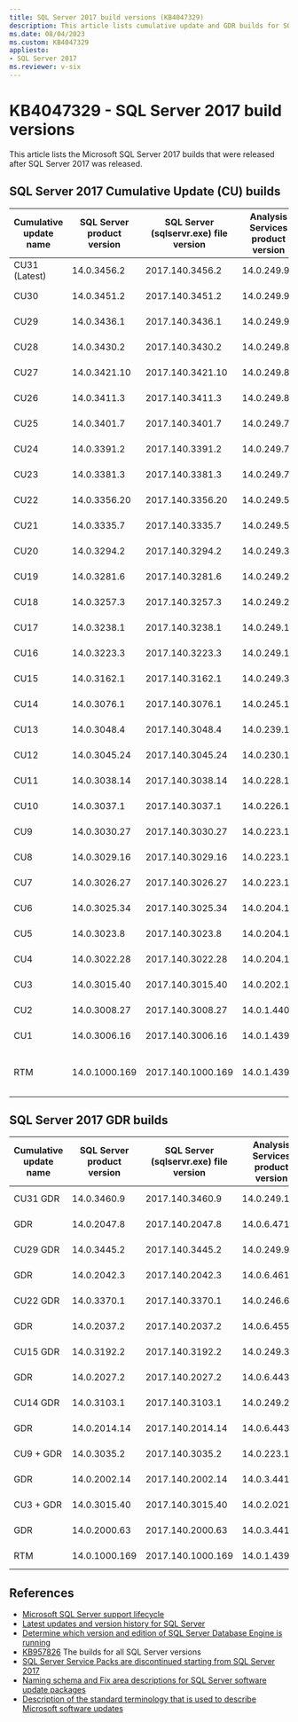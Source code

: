 ```yaml
---
title: SQL Server 2017 build versions (KB4047329)
description: This article lists cumulative update and GDR builds for SQL Server 2017.
ms.date: 08/04/2023
ms.custom: KB4047329
appliesto:
- SQL Server 2017
ms.reviewer: v-six
---
```

# KB4047329 - SQL Server 2017 build versions

This article lists the Microsoft SQL Server 2017 builds that were released after SQL Server 2017 was released.

## SQL Server 2017 Cumulative Update (CU) builds

| Cumulative update name | SQL Server product version | SQL Server (sqlservr.exe) file version | Analysis Services product version | Analysis Services (msmdsrv.exe) file version | Knowledge Base number | Release date |
|------------------------|----------------------------|----------------------------------------|-----------------------------------|----------------------------------------------|-----------------------|--------------------|
| CU31 (Latest)| 14.0.3456.2| 2017.140.3456.2| 14.0.249.94 | 2017.140.249.94| [KB5016884](cumulativeupdate31.md) | September 20, 2022 |
| CU30 | 14.0.3451.2| 2017.140.3451.2| 14.0.249.90 | 2017.140.249.90| [KB5013756](cumulativeupdate30.md) | July 13, 2022|
| CU29 | 14.0.3436.1| 2017.140.3436.1| 14.0.249.90 | 2017.140.249.90| [KB5010786](cumulativeupdate29.md) | March 30, 2022 |
| CU28 | 14.0.3430.2| 2017.140.3430.2| 14.0.249.87 | 2017.140.249.87| [KB5008084](cumulativeupdate28.md) | January 13, 2022 |
| CU27 | 14.0.3421.10 | 2017.140.3421.10 | 14.0.249.83 | 2017.140.249.83| [KB5006944](cumulativeupdate27.md) | October 27, 2021 |
| CU26 | 14.0.3411.3| 2017.140.3411.3| 14.0.249.83 | 2017.140.249.83| [KB5005226](cumulativeupdate26.md) | September 14, 2021 |
| CU25 | 14.0.3401.7| 2017.140.3401.7| 14.0.249.75 | 2017.140.249.75| [KB5003830](cumulativeupdate25.md) | July 12, 2021|
| CU24 | 14.0.3391.2| 2017.140.3391.2| 14.0.249.71 | 2017.140.249.71| [KB5001228](cumulativeupdate24.md) | May 10, 2021 |
| CU23 | 14.0.3381.3| 2017.140.3381.3| 14.0.249.70 | 2017.140.249.70| [KB5000685](cumulativeupdate23.md) | February 24, 2021|
| CU22 | 14.0.3356.20 | 2017.140.3356.20 | 14.0.249.54 | 2017.140.249.54| [KB4577467](cumulativeupdate22.md) | September 10, 2020 |
| CU21 | 14.0.3335.7| 2017.140.3335.7| 14.0.249.51 | 2017.140.249.51| [KB4557397](cumulativeupdate21.md) | July 01, 2020|
| CU20 | 14.0.3294.2| 2017.140.3294.2| 14.0.249.36 | 2017.140.249.36| [KB4541283](cumulativeupdate20.md) | April 07, 2020 |
| CU19 | 14.0.3281.6| 2017.140.3281.6| 14.0.249.28 | 2017.140.249.28| [KB4535007](cumulativeupdate19.md) | February 05, 2020|
| CU18 | 14.0.3257.3| 2017.140.3257.3| 14.0.249.21 | 2017.140.249.21| [KB4527377](cumulativeupdate18.md) | December 09, 2019|
| CU17 | 14.0.3238.1| 2017.140.3238.1| 14.0.249.17 | 2017.140.249.17| [KB4515579](cumulativeupdate17.md) | October 08, 2019 |
| CU16 | 14.0.3223.3 | 2017.140.3223.3 | 14.0.249.14 | 2017.140.249.14| [KB4508218](cumulativeupdate16.md) | August 01, 2019 |
| CU15 | 14.0.3162.1 | 2017.140.3162.1 | 14.0.249.3 | 2017.140.249.3 | [KB4498951](cumulativeupdate15.md) | May 23, 2019 |
| CU14 | 14.0.3076.1 | 2017.140.3076.1 | 14.0.245.1 | 2017.140.245.1 | [KB4484710](cumulativeupdate14.md) | March 25, 2019 |
| CU13 | 14.0.3048.4 | 2017.140.3048.4 | 14.0.239.1 | 2017.140.239.1 | [KB4466404](cumulativeupdate13.md) | December 18, 2018 |
| CU12 | 14.0.3045.24 | 2017.140.3045.24 | 14.0.230.1 | 2017.140.230.1 | [KB4464082](cumulativeupdate12.md) | October 24, 2018 |
| CU11 | 14.0.3038.14 | 2017.140.3038.14 | 14.0.228.1 | 2017.140.228.1 | [KB4462262](cumulativeupdate11.md) | September 20, 2018 |
| CU10 | 14.0.3037.1 | 2017.140.3037.1 | 14.0.226.1 | 2017.140.226.1 | [KB4342123](cumulativeupdate10.md) | August 27, 2018 |
| CU9 | 14.0.3030.27 | 2017.140.3030.27 | 14.0.223.1 | 2017.140.223.1 | [KB4341265](cumulativeupdate9.md) | July 18, 2018 |
| CU8 | 14.0.3029.16 | 2017.140.3029.16 | 14.0.223.1 | 2017.140.223.1 | [KB4338363](cumulativeupdate8.md) | June 21, 2018 |
| CU7 | 14.0.3026.27 | 2017.140.3026.27 | 14.0.223.1 | 2017.140.223.1 | [KB4229789](cumulativeupdate7.md) | May 23, 2018 |
| CU6 | 14.0.3025.34 | 2017.140.3025.34 | 14.0.204.1 | 2017.140.204.1 | [KB4101464](cumulativeupdate6.md) | April 17, 2018 |
| CU5 | 14.0.3023.8 | 2017.140.3023.8 | 14.0.204.1 | 2017.140.204.1 | [KB4092643](cumulativeupdate5.md) | March 20, 2018 |
| CU4 | 14.0.3022.28 | 2017.140.3022.28 | 14.0.204.1 | 2017.140.204.1 | [KB4056498](cumulativeupdate4.md) | February 20, 2018 |
| CU3 | 14.0.3015.40 | 2017.140.3015.40 | 14.0.202.1 | 2017.140.202.1 | [KB4052987](cumulativeupdate3.md) | January 04, 2018 |
| CU2 | 14.0.3008.27 | 2017.140.3008.27 | 14.0.1.440 | 2017.140.1.440 | [KB4052574](cumulativeupdate2.md) | November 28, 2017 |
| CU1 | 14.0.3006.16 | 2017.140.3006.16 | 14.0.1.439 | 2017.140.1.439 | [KB4038634](cumulativeupdate1.md) | October 24, 2017 |
| RTM | 14.0.1000.169 | 2017.140.1000.169 | 14.0.1.439 | 2017.140.1.439 | [SQL Server 2017 release notes](/sql/sql-server/sql-server-2017-release-notes)| September 29, 2017 |

## SQL Server 2017 GDR builds

| Cumulative update name | SQL Server product version | SQL Server (sqlservr.exe) file version | Analysis Services product version | Analysis Services (msmdsrv.exe) file version | Knowledge Base number | Release date |
|------------------------|----------------------------|----------------------------------------|-----------------------------------|----------------------------------------------|-----------------------|--------------------|
| CU31 GDR | 14.0.3460.9 | 2017.140.3460.9 | 14.0.249.106 | 2017.140.249.106 | [KB5021126](https://support.microsoft.com/help/5021126) | February 14, 2023|
| GDR | 14.0.2047.8 | 2017.140.2047.8 | 14.0.6.471 | 2017.140.6.471 | [KB5021127](https://support.microsoft.com/help/5021127) | February 14, 2023|
| CU29 GDR | 14.0.3445.2| 2017.140.3445.2| 14.0.249.90 | 2017.140.249.90| [KB5014553](https://support.microsoft.com/help/5014553) | June 14, 2022|
| GDR| 14.0.2042.3| 2017.140.2042.3| 14.0.6.461| 2017.140.6.461 | [KB5014354](https://support.microsoft.com/help/5014354) | June 14, 2022|
| CU22 GDR | 14.0.3370.1| 2017.140.3370.1| 14.0.246.62 | 2017.140.249.62| [KB4583457](https://support.microsoft.com/help/4583457) | January 21, 2021 |
| GDR| 14.0.2037.2| 2017.140.2037.2| 14.0.6.455| 2017.140.6.455 | [KB4583456](https://support.microsoft.com/help/4583456) | January 21, 2021 |
| CU15 GDR | 14.0.3192.2| 2017.140.3192.2| 14.0.249.3| 2017.140.249.3 | [KB4505225](https://support.microsoft.com/help/4505225) | July 9, 2019 |
| GDR| 14.0.2027.2| 2017.140.2027.2| 14.0.6.443| 2017.140.6.443 | [KB4505224](https://support.microsoft.com/help/4505224) | July 9, 2019 |
| CU14 GDR | 14.0.3103.1| 2017.140.3103.1| 14.0.249.2| 2017.140.249.2 | [KB4494352](https://support.microsoft.com/help/4494352) | May 14, 2019 |
| GDR| 14.0.2014.14 | 2017.140.2014.14 | 14.0.6.443| 2017.140.6.443 | [KB4494351](https://support.microsoft.com/help/4494351) | May 14, 2019 |
| CU9 + GDR| 14.0.3035.2| 2017.140.3035.2| 14.0.223.1| 2017.140.223.1 | [KB4293805](https://support.microsoft.com/help/4293805) | August 14, 2018|
| GDR| 14.0.2002.14 | 2017.140.2002.14 | 14.0.3.441| 2017.140.3.441 | [KB4293803](https://support.microsoft.com/help/4293803) | August 14, 2018|
| CU3 + GDR| 14.0.3015.40 | 2017.140.3015.40 | 14.0.2.021| 2017.140.202.1 | [KB4058562](https://support.microsoft.com/help/4058562) | January 03, 2018 |
| GDR| 14.0.2000.63 | 2017.140.2000.63 | 14.0.3.441| 2017.140.3.441 | [KB4057122](https://support.microsoft.com/help/4057122) | January 03, 2018 |
| RTM| 14.0.1000.169| 2017.140.1000.169| 14.0.1.439| 2017.140.1.439 | NA| September 29, 2017 |

## References

- [Microsoft SQL Server support lifecycle](https://support.microsoft.com/lifecycle/?c2=1044)
- [Latest updates and version history for SQL Server](../download-and-install-latest-updates.md)
- [Determine which version and edition of SQL Server Database Engine is running](../find-my-sql-version.md)
- [KB957826](https://support.microsoft.com/help/957826) The builds for all SQL Server versions
- [SQL Server Service Packs are discontinued starting from SQL Server 2017](https://support.microsoft.com/help/4041553)
- [Naming schema and Fix area descriptions for SQL Server software update packages](../../database-engine/install/windows/naming-schema-and-fix-area.md)
- [Description of the standard terminology that is used to describe Microsoft software updates](../../../windows-client/deployment/standard-terminology-software-updates.md)
